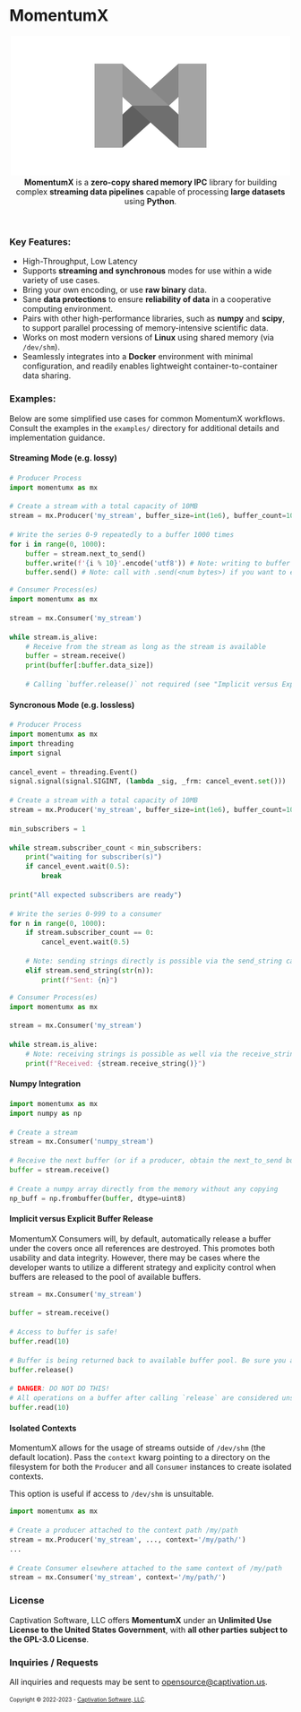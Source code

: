# MomentumX

<p align="center">
    <img src="https://github.com/captivationsoftware/MomentumX/blob/main/Logo.png?raw=true" title="MomentumX Logo" />
    <br/>
    <span>
        <strong>MomentumX</strong> is a <strong>zero-copy shared memory IPC</strong> library for building complex <strong>streaming data pipelines</strong> capable of processing <strong>large datasets</strong> using <strong>Python</strong>. 
    </span>
</p>

<br />

### Key Features:
- High-Throughput, Low Latency
- Supports **streaming and synchronous** modes for use within a wide variety of use cases. 
- Bring your own encoding, or use **raw binary** data.
- Sane **data protections** to ensure **reliability of data** in a cooperative computing environment. 
- Pairs with other high-performance libraries, such as **numpy** and **scipy**, to support parallel processing of memory-intensive scientific data.
- Works on most modern versions of **Linux** using shared memory (via `/dev/shm`).
- Seamlessly integrates into a **Docker** environment with minimal configuration, and readily enables lightweight container-to-container data sharing. 

### Examples:
Below are some simplified use cases for common MomentumX workflows. Consult the examples in the `examples/` directory for additional details and implementation guidance.

#### Streaming Mode (e.g. lossy)
```python
# Producer Process
import momentumx as mx

# Create a stream with a total capacity of 10MB
stream = mx.Producer('my_stream', buffer_size=int(1e6), buffer_count=10, sync=False)

# Write the series 0-9 repeatedly to a buffer 1000 times
for i in range(0, 1000):
    buffer = stream.next_to_send()
    buffer.write(f'{i % 10}'.encode('utf8')) # Note: writing to buffer via [<index>] and [<start_index>:<stop_index>] is also possible
    buffer.send() # Note: call with .send(<num bytes>) if you want to explicitly control the data_size parameter, otherwise internal cursor will be used
```

```python
# Consumer Process(es)
import momentumx as mx

stream = mx.Consumer('my_stream')

while stream.is_alive:
    # Receive from the stream as long as the stream is available 
    buffer = stream.receive()
    print(buffer[:buffer.data_size])
    
    # Calling `buffer.release()` not required (see "Implicit versus Explicit Buffer Release" section below)
```

#### Syncronous Mode (e.g. lossless)
```python
# Producer Process
import momentumx as mx
import threading
import signal

cancel_event = threading.Event()
signal.signal(signal.SIGINT, (lambda _sig, _frm: cancel_event.set()))

# Create a stream with a total capacity of 10MB
stream = mx.Producer('my_stream', buffer_size=int(1e6), buffer_count=10, sync=True) # NOTE: sync set to True

min_subscribers = 1

while stream.subscriber_count < min_subscribers:
    print("waiting for subscriber(s)")
    if cancel_event.wait(0.5):
        break

print("All expected subscribers are ready")

# Write the series 0-999 to a consumer 
for n in range(0, 1000):
    if stream.subscriber_count == 0:
        cancel_event.wait(0.5)

    # Note: sending strings directly is possible via the send_string call
    elif stream.send_string(str(n)):
        print(f"Sent: {n}")

```

```python
# Consumer Process(es)
import momentumx as mx

stream = mx.Consumer('my_stream')

while stream.is_alive:
    # Note: receiving strings is possible as well via the receive_string call
    print(f"Received: {stream.receive_string()}")

```

#### Numpy Integration
```python
import momentumx as mx
import numpy as np

# Create a stream
stream = mx.Consumer('numpy_stream')

# Receive the next buffer (or if a producer, obtain the next_to_send buffer)
buffer = stream.receive()

# Create a numpy array directly from the memory without any copying
np_buff = np.frombuffer(buffer, dtype=uint8)

```

#### Implicit versus Explicit Buffer Release
MomentumX Consumers will, by default, automatically release a buffer under the covers once all references are destroyed. This promotes both usability and data integrity. However, there may be cases where the developer wants to utilize a different strategy and explicity control when buffers are released to the pool of available buffers.

```python
stream = mx.Consumer('my_stream')

buffer = stream.receive()

# Access to buffer is safe!
buffer.read(10)

# Buffer is being returned back to available buffer pool. Be sure you are truly done with your data!
buffer.release() 

# DANGER: DO NOT DO THIS! 
# All operations on a buffer after calling `release` are considered unsafe! All safeguards have been removed and the memory is volatile!
buffer.read(10) 


```


#### Isolated Contexts
MomentumX allows for the usage of streams outside of `/dev/shm` (the default location). Pass the `context` kwarg pointing to a directory on the filesystem for both the `Producer` and all `Consumer` instances to create isolated contexts.

This option is useful if access to `/dev/shm` is unsuitable.

```python
import momentumx as mx

# Create a producer attached to the context path /my/path
stream = mx.Producer('my_stream', ..., context='/my/path/')
...

# Create Consumer elsewhere attached to the same context of /my/path
stream = mx.Consumer('my_stream', context='/my/path/')

```

### License
Captivation Software, LLC offers **MomentumX** under an **Unlimited Use License to the United States Government**, with **all other parties subject to the GPL-3.0 License**.

### Inquiries / Requests
All inquiries and requests may be sent to <a href="mailto:opensource@captivation.us">opensource@captivation.us</a>.


<sub><sup>
    Copyright &copy; 2022-2023 - <a href="https://captivation.us" target="_blank">Captivation Software, LLC</a>.
</sup></sub>